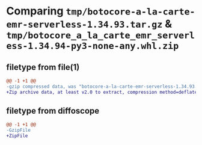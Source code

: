 # Comparing `tmp/botocore-a-la-carte-emr-serverless-1.34.93.tar.gz` & `tmp/botocore_a_la_carte_emr_serverless-1.34.94-py3-none-any.whl.zip`

## filetype from file(1)

```diff
@@ -1 +1 @@
-gzip compressed data, was "botocore-a-la-carte-emr-serverless-1.34.93.tar", last modified: Sat Apr 27 01:00:51 2024, max compression
+Zip archive data, at least v2.0 to extract, compression method=deflate
```

## filetype from diffoscope

```diff
@@ -1 +1 @@
-GzipFile
+ZipFile
```


